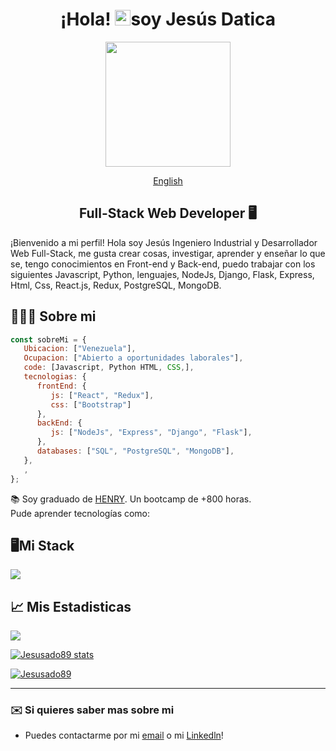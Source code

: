 <div align="center">

# ¡Hola! <img src="https://media.giphy.com/media/hvRJCLFzcasrR4ia7z/giphy.gif" width="25px">soy Jesús Datica </h1>

<img src="https://media3.giphy.com/media/qgQUggAC3Pfv687qPC/giphy.gif?cid=790b761170825f412618d54485b34195ed64ee62ce2fc7ad&rid=giphy.gif&ct=g" width=200 />

[English](./README.md)

## Full-Stack Web Developer 🖥️

</div>

¡Bienvenido a mi perfil! Hola soy Jesús Ingeniero Industrial y Desarrollador Web Full-Stack, me gusta crear cosas, investigar, aprender y enseñar lo que se, tengo conocimientos en Front-end y Back-end, puedo trabajar con los siguientes Javascript, Python, lenguajes, NodeJs, Django, Flask, Express, Html, Css, React.js, Redux, PostgreSQL, MongoDB.
## 🙋🏻‍♂️ Sobre mi

```javascript
const sobreMi = {
   Ubicacion: ["Venezuela"],
   Ocupacion: ["Abierto a oportunidades laborales"],
   code: [Javascript, Python HTML, CSS,],
   tecnologias: {
      frontEnd: {
         js: ["React", "Redux"],
         css: ["Bootstrap"]
      },
      backEnd: {
         js: ["NodeJs", "Express", "Django", "Flask"],
      },
      databases: ["SQL", "PostgreSQL", "MongoDB"],
   },
   ,
};
```

📚 Soy graduado de [HENRY](https://www.soyhenry.com). Un bootcamp de +800 horas. <br/>
Pude aprender tecnologías como:

## 🖥️Mi Stack
<p align="left">
  <a href="https://skillicons.dev">
    <img src="https://skillicons.dev/icons?i=js,python,html,css,bootstrap,react,redux,nodejs,express,django,flask,postgres,mongodb,git,github" />
  </a>
</p>

## 📈 Mis Estadisticas
<a href="http://www.github.com/Jesusado89"><img src="https://github-readme-streak-stats.herokuapp.com/?user=Jesusado89&stroke=0891b2&background=1c1917&ring=0891b2&fire=0891b2&currStreakNum=0891b2&currStreakLabel=0891b2&sideNums=0891b2&sideLabels=0891b2&dates=0891b2&hide_border=true" /></a>

<a href="http://www.github.com/Jesusado89
"><img src="https://github-readme-stats.vercel.app/api?username=Jesusado89&show_icons=true&hide=&count_private=true&title_color=0891b2&text_color=0891b2&icon_color=0891b2&bg_color=1c1917&hide_border=true&show_icons=true" alt="Jesusado89
 stats" /></a>

<a href="https://github.com/Jesusado89
" align="left"><img src="https://github-readme-stats.vercel.app/api/top-langs/?username=Jesusado89&langs_count=10&title_color=0891b2&text_color=0891b2&icon_color=0891b2&bg_color=1c1917&hide_border=true&locale=en&custom_title=Top%20%Languages" alt="Jesusado89
" /></a>

---

### ✉️ Si quieres saber mas sobre mi
* Puedes contactarme por mi [email](mailto:jesusado.89@gmail.com) o mi [Linkedln]([https://www.linkedin.com/in/bryan-mill%C3%B3n/](https://www.linkedin.com/in/jes%C3%BAs-datica-6b0b98197/))!
